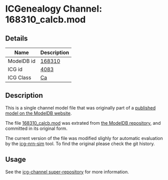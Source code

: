 # ICGenealogy Channel: 168310\_calcb.mod

## Details

Name | Description
---- | -----------
ModelDB id | [168310](http://senselab.med.yale.edu/ModelDB/ShowModel.cshtml?model=168310)
ICG id | [4083](http://icg.neurotheory.ox.ac.uk/channels/3/4083)
ICG Class | [Ca](http://icg.neurotheory.ox.ac.uk/channels/3)

## Description

This is a single channel model file that was originally part of a [published model on the ModelDB website](http://senselab.med.yale.edu/mModelDB/ShowModel.cshtml?model=168310).


The file [168310\_calcb.mod](168310_calcb.mod) was extrated from [the ModelDB repository](http://senselab.med.yale.edu/ModelDB/ShowModel.cshtml?model=168310), and committed in its original form.

The current version of the file was modified slighly for automatic evaluation by the [icg-nrn-sim](https://github.com/icgenealogy/icg-nrn-sim) tool. To find the original please check the git history.


## Usage

See the [icg-channel super-repository](https://github.com/icgenealogy/icg-channels) for more information.